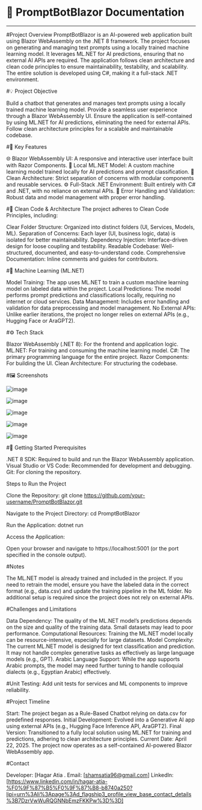 # 🤖 PromptBotBlazor Documentation
___________________________

#Project Overview
PromptBotBlazor is an AI-powered web application built using Blazor WebAssembly on the .NET 8 framework. The project focuses on generating and managing text prompts using a locally trained machine learning model. It leverages ML.NET for AI predictions, ensuring that no external AI APIs are required. The application follows clean architecture and clean code principles to ensure maintainability, testability, and scalability. The entire solution is developed using C#, making it a full-stack .NET environment.

#💡 Project Objective

Build a chatbot that generates and manages text prompts using a locally trained machine learning model.
Provide a seamless user experience through a Blazor WebAssembly UI.
Ensure the application is self-contained by using ML.NET for AI predictions, eliminating the need for external APIs.
Follow clean architecture principles for a scalable and maintainable codebase.


#🧼 Key Features

🌐 Blazor WebAssembly UI: A responsive and interactive user interface built with Razor Components.
🧠 Local ML.NET Model: A custom machine learning model trained locally for AI predictions and prompt classification.
🧼 Clean Architecture: Strict separation of concerns with modular components and reusable services.
⚙️ Full-Stack .NET Environment: Built entirely with C# and .NET, with no reliance on external APIs.
🧩 Error Handling and Validation: Robust data and model management with proper error handling.


#🧼 Clean Code & Architecture
The project adheres to Clean Code Principles, including:

Clear Folder Structure: Organized into distinct folders (UI, Services, Models, ML).
Separation of Concerns: Each layer (UI, business logic, data) is isolated for better maintainability.
Dependency Injection: Interface-driven design for loose coupling and testability.
Readable Codebase: Well-structured, documented, and easy-to-understand code.
Comprehensive Documentation: Inline comments and guides for contributors.


#🧠 Machine Learning (ML.NET)

Model Training: The app uses ML.NET to train a custom machine learning model on labeled data within the project.
Local Predictions: The model performs prompt predictions and classifications locally, requiring no internet or cloud services.
Data Management: Includes error handling and validation for data preprocessing and model management.
No External APIs: Unlike earlier iterations, the project no longer relies on external APIs (e.g., Hugging Face or AraGPT2).


#⚙️ Tech Stack

Blazor WebAssembly (.NET 8): For the frontend and application logic.
ML.NET: For training and consuming the machine learning model.
C#: The primary programming language for the entire project.
Razor Components: For building the UI.
Clean Architecture: For structuring the codebase.


#🖼️ Screenshots

![image](https://github.com/user-attachments/assets/3f7ba325-8ab5-4189-be24-156e4ecaa49f)

![image](https://github.com/user-attachments/assets/05e9cb01-0f59-46cd-b212-53eef5bf6861)

![image](https://github.com/user-attachments/assets/a700ea8f-30df-4d61-aec5-32811b1fb6d0)

![image](https://github.com/user-attachments/assets/52ae8851-c6d6-4cd4-94c1-e6ba455146f2)

![image](https://github.com/user-attachments/assets/c1c6684a-8105-4ba1-8917-e4e88a554024)




#🚀 Getting Started
Prerequisites

.NET 8 SDK: Required to build and run the Blazor WebAssembly application.
Visual Studio or VS Code: Recommended for development and debugging.
Git: For cloning the repository.

Steps to Run the Project

Clone the Repository:
git clone https://github.com/your-username/PromptBotBlazor.git


Navigate to the Project Directory:
cd PromptBotBlazor


Run the Application:
dotnet run


Access the Application:

Open your browser and navigate to https://localhost:5001 (or the port specified in the console output).



#Notes

The ML.NET model is already trained and included in the project. If you need to retrain the model, ensure you have the labeled data in the correct format (e.g., data.csv) and update the training pipeline in the ML folder.
No additional setup is required since the project does not rely on external APIs.


#Challenges and Limitations

Data Dependency: The quality of the ML.NET model’s predictions depends on the size and quality of the training data. Small datasets may lead to poor performance.
Computational Resources: Training the ML.NET model locally can be resource-intensive, especially for large datasets.
Model Complexity: The current ML.NET model is designed for text classification and prediction. It may not handle complex generative tasks as effectively as large language models (e.g., GPT).
Arabic Language Support: While the app supports Arabic prompts, the model may need further tuning to handle colloquial dialects (e.g., Egyptian Arabic) effectively.


#Unit Testing:
Add unit tests for services and ML components to improve reliability.




#Project Timeline

Start: The project began as a Rule-Based Chatbot relying on data.csv for predefined responses.
Initial Development: Evolved into a Generative AI app using external APIs (e.g., Hugging Face Inference API, AraGPT2).
Final Version: Transitioned to a fully local solution using ML.NET for training and predictions, adhering to clean architecture principles.
Current Date: April 22, 2025. The project now operates as a self-contained AI-powered Blazor WebAssembly app.


#Contact 

Developer: [Hagar Atia .
Email: [shamsatia96@gmail.com]
LinkedIn: [https://www.linkedin.com/in/hagar-atia-%F0%9F%87%B5%F0%9F%87%B8-b8740a250?lipi=urn%3Ali%3Apage%3Ad_flagship3_profile_view_base_contact_details%3B7DzrVwWuRQGNNbEmzFKKPw%3D%3D]


